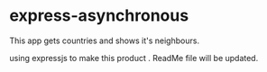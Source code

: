 # express-asynchronous
This app gets countries and shows it's neighbours.

using expressjs to make this product . ReadMe file will be updated.
